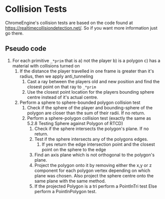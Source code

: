 # Collision Tests

ChromeEngine's collision tests are based on the code found at https://realtimecollisiondetection.net/. So if you want more information just go there.

## Pseudo code

1. For each primitive `_*prim` that is a) not the player b) is a polygon c) has a material with collisions turned on
    1. If the distance the player travelled in one frame is greater than it's radius, then we apply anti_tunneling
        1. Cast a ray between the players old and new position and find the closest point on that ray to `_*prim`
        1. Use the closest point location for the players bounding sphere centre instead of it's actual centre.
    2. Perform a sphere to sphere-bounded polygon collision test
        1. Check if the sphere of the player and bounding-sphere of the polygon are closer than the sum of their radii. If no return.
        1. Perform a sphere-polygon collision test (exactly the same as 5.2.8 Testing Sphere against Polygon of RTCD)
            1. Check if the sphere intersects the polygon's plane. If no return.
            1. Test if the sphere intersects any of the polygons edges. 
                1. If yes return the edge intersection point and the closest point on the sphere to the edge
            2. Find an axis plane which is not orthogonal to the polygon's plane. 
            3. Project the polygon onto it by removing either the x,y or z component for each polygon vertex depending on which plane was chosen. Also project the sphere centre onto the same plane with the same method.
            3. If the projected Polygon is a tri perform a PointInTri test Else perform a PointInPolygon test. 
